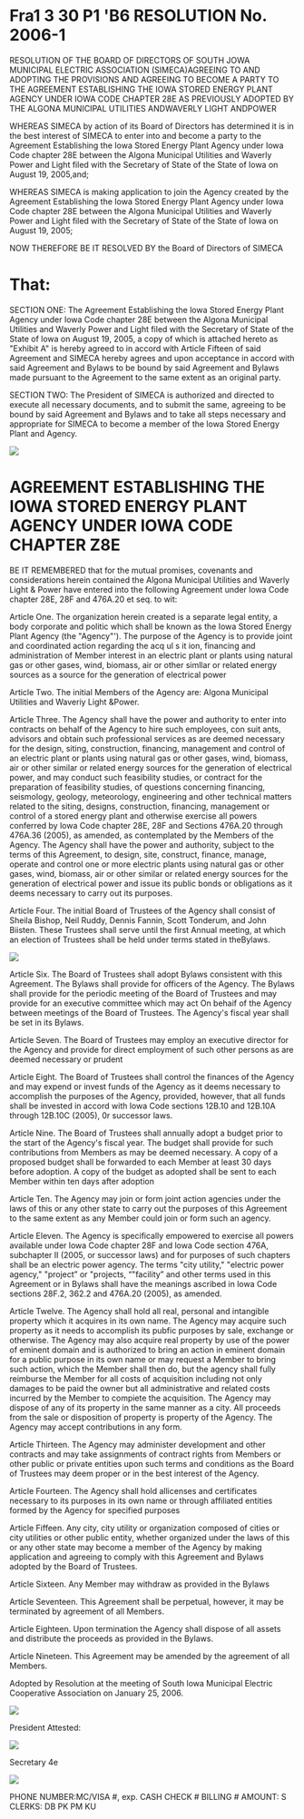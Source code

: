 # Fra1 3 30 P1 'B6 RESOLUTION No. 2006-1  

RESOLUTION OF THE BOARD OF DIRECTORS OF SOUTH JOWA MUNICIPAL ELECTRIC ASSOCIATION (SIMECA)AGREEING TO AND ADOPTING THE PROVISIONS AND AGREEING TO BECOME A PARTY TO THE AGREEMENT ESTABLISHING THE IOWA STORED ENERGY PLANT AGENCY UNDER IOWA CODE CHAPTER 28E AS PREVIOUSLY ADOPTED BY THE ALGONA MUNICIPAL UTILITIES ANDWAVERLY LIGHT ANDPOWER  

WHEREAS SIMECA by action of its Board of Directors has determined it is in the best interest of SIMECA to enter into and become a party to the Agreement Establishing the Iowa Stored Energy Plant Agency under Iowa Code chapter 28E between the Algona Municipal Utilities and Waverly Power and Light filed with the Secretary of State of the State of lowa on August 19, 2005,and;  

WHEREAS SIMECA is making application to join the Agency created by the Agreement Establishing the Iowa Stored Energy Plant Agency under Iowa Code chapter 28E between the Algona Municipal Utilities and Waverly Power and Light filed with the Secretary of State of the State of Iowa on August 19, 2005;  

NOW THEREFORE BE IT RESOLVED BY the Board of Directors of SIMECA  

# That:  

SECTION ONE: The Agreement Establishing the lowa Stored Energy Plant Agency under Iowa Code chapter 28E between the Algona Municipal Utilities and Waverly Power and Light filed with the Secretary of State of the State of lowa on August 19, 2005, a copy of which is attached hereto as "Exhibit A" is hereby agreed to in accord with Article Fifteen of said Agreement and SIMECA hereby agrees and upon acceptance in accord with said Agreement and Bylaws to be bound by said Agreement and Bylaws made pursuant to the Agreement to the same extent as an original party.  

SECTION TWO: The President of SIMECA is authorized and directed to execute all necessary documents, and to submit the same, agreeing to be bound by said Agreement and Bylaws and to take all steps necessary and appropriate for SIMECA to become a member of the lowa Stored Energy Plant and Agency.  

![](images/18804c9dda0110000b60c9460272e9d871d8cd09b43e68b3918fae65ddd5a80c.jpg)  

# AGREEMENT ESTABLISHING THE IOWA STORED ENERGY PLANT AGENCY UNDER IOWA CODE CHAPTER Z8E  

BE IT REMEMBERED that for the mutual promises, covenants and considerations herein contained the Algona Municipal Utilities and Waverly Light & Power have entered into the following Agreement under lowa Code chapter 28E, 28F and 476A.20 et seq. to wit:  

Article One. The organization herein created is a separate legal entity, a body corporate and politic which shall be known as the Iowa Stored Energy Plant Agency (the "Agency"'). The purpose of the Agency is to provide joint and coordinated action regarding the acq ul s it ion, financing and administration of Member interest in an electric plant or plants using natural gas or other gases, wind, biomass, air or other simllar or related energy sources as a source for the generation of electrical power  

Article Two. The initial Members of the Agency are: Algona Municipal Utilities and Waveriy Light &Power.  

Article Three. The Agency shall have the power and authority to enter into contracts on behalf of the Agency to hire such employees, con suit ants, advisors and obtain such professional services as are deemed necessary for the design, siting, construction, financing, management and control of an electric plant or plants using natural gas or other gases, wind, biomass, air or other similar or related energy sources for the generation of electrical power, and may conduct such feasibility studies, or contract for the preparation of feasibility studies, of questions concerning financing, seismology, geology, meteorology, engineering and other technical matters related to the siting, designs, construction, financing, management or control of a stored energy plant and otherwise exercise all powers conferred by lowa Code chapter 28E, 28F and Sections 476A.20 through 476A.36 (2005), as amended, as contemplated by the Members of the Agency.  The Agency shall have the power and authority, subject to the terms of this Agreement, to design, site, construct, finance, manage, operate and control one or more electric plants using natural gas or other gases, wind, biomass, air or other similar or related energy sources for the generation of electrical power and issue its public bonds or obligations as it deems necessary to carry out its purposes.  

Article Four. The initial Board of Trustees of the Agency shall consist of Sheila Bishop, Neil Ruddy, Dennis Fannin, Scott Tonderum, and John Biisten. These Trustees shall serve until the first Annual meeting, at which an election of Trustees shall be held under terms stated in theBylaws.  

![](images/b9b9c0e88b373e92f12c41a77673c31d5455474af5c6f310040d0eae31353c16.jpg)  

Article Six. The Board of Trustees shall adopt Bylaws consistent with this Agreement. The Bylaws shall provide for officers of the Agency. The Bylaws shall provide for the periodic meeting of the Board of Trustees and may provide for an executive committee which may act On behaif of the Agency between meetings of the Board of Trustees. The Agency's fiscal year shall be set in its Bylaws.  

Article Seven. The Board of Trustees may employ an executive director for the Agency and provide for direct employment of such other persons as are deemed necessary or prudent  

Article Eight. The Board of Trustees shall control the finances of the Agency and may expend or invest funds of the Agency as it deems necessary to accomplish the purposes of the Agency, provided, however, that all funds shall be invested in accord with lowa Code sections 12B.10 and 12B.10A through 12B.10C (2005), 0r successor laws.  

Article Nine. The Board of Trustees shall annually adopt a budget prior to the start of the Agency's fiscal year. The budget shall provide for such contributions from Members as may be deemed necessary. A copy of a proposed budget shall be forwarded to each Member at least 30 days before adoption. A copy of the budget as adopted shall be sent to each Member within ten days after adoption  

Article Ten. The Agency may join or form joint action agencies under the laws of this or any other state to carry out the purposes of this Agreement to the same extent as any Member could join or form such an agency.  

Article Eleven. The Agency is specifically empowered to exercise all powers available under lowa Code chapter 28F and lowa Code section 476A, subchapter II (2005, or successor laws) and for purposes of such chapters shall be an electric power agency. The terms "city utility," "electric power agency," "project” or "projects, “"facility” and other terms used in this Agreement or in Bylaws shall have the meanings ascribed in lowa Code sections 28F.2, 362.2 and 476A.20 (2005), as amended.  

Article Twelve. The Agency shall hold all real, personal and intangible property which it acquires in its own name. The Agency may acquire such property as it needs to accomplish its pubfic purposes by sale, exchange or otherwise. The Agency may also acquire real property by use of the power of eminent domain and is authorized to bring an action in eminent domain for a public purpose in its own name or may request a Member to bring such action, which the Member shall then do, but the agency shall fully reimburse the Member for all costs of acquisition including not only damages to be paid the owner but all administrative and related costs incurred by the Member to compiete the acquisition. The Agency may dispose of any of its property in the same manner as a city. All proceeds from the sale or disposition of property is property of the Agency. The Agency may accept contributions in any form.  

Article Thirteen. The Agency may administer development and other contracts and may take assignments of contract rights from Members or other public or private entities upon such terms and conditions as the Board of Trustees may deem proper or in the best interest of the Agency.  

Article Fourteen. The Agency shall hold allicenses and certificates necessary to its purposes in its own name or through affiliated entities formed by the Agency for specified purposes  

Article Fiffeen. Any city, city utility or organization composed of cities or city utilities or other public entity, whether organized under the laws of this or any other state may become a member of the Agency by making application and agreeing to comply with this Agreement and Bylaws adopted by the Board of Trustees.  

Article Sixteen. Any Member may withdraw as provided in the Bylaws  

Article Seventeen. This Agreement shall be perpetual, however, it may be terminated by agreement of all Members.  

Article Eighteen. Upon termination the Agency shall dispose of all assets and distribute the proceeds as provided in the Bylaws.  

Article Nineteen. This Agreement may be amended by the agreement of all Members.  

Adopted by Resolution at the meeting of South lowa Municipal Electric Cooperative Association on January 25, 2006.  

![](images/8476f116af21d7f8eb589853cdd9b1e2e5ad699b4d4375d4a2612d5c5422dd3b.jpg)  

President Attested:  

![](images/fc43ab901ba7c419f3951eec40fc7c5537e5b5dcd7f53a9fcd16b8f8f7b8c70e.jpg)  

Secretary  4e  

![](images/22c5ad2ddbe8289fe5f7c3a36115d33999b8dfcc690075d256a69b0fd464bda9.jpg)  

PHONE NUMBER:MC/VISA #, exp. CASH CHECK # BILLING # AMOUNT: S CLERKS: DB PK PM KU  